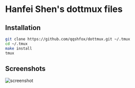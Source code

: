 Hanfei Shen's dottmux files
==========================

Installation
------------

```sh
git clone https://github.com/qqshfox/dottmux.git ~/.tmux
cd ~/.tmux
make install
tmux
```

Screenshots
-----------

![screenshot](https://raw.github.com/qqshfox/dottmux/master/img/screenshot.png)
